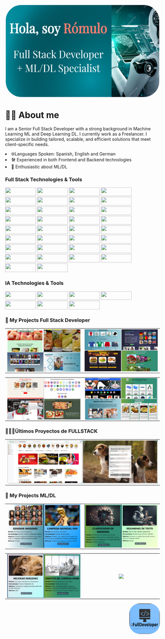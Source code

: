 
<div align="center">
  <img src="https://github.com/romulofull/portada/blob/main/Captura%20de%20pantalla%20(488).png" 
       width="500" 
       height="300" 
       style="border-radius: 50px;" />
</div>
<div> <h1> 👨‍💻 About me</h1>
<p> I am a Senior Full Stack Developer with a strong background in Machine Learning ML and Deep Learning DL. I currently work as a Freelancer. I specialize in building tailored, scalable, and efficient solutions that meet client-specific needs.</p> </li> <p><li>🌐Languages Spoken: Spanish, English and German </li> <li>🛠️ Experienced in both Frontend and Backend technologies</li>  <li>🧠 Enthusiastic about ML/DL</li> </p> 
</div>
<h3>Full Stack Technologies & Tools </h3> <p> <img src="https://img.shields.io/badge/React-20232A?style=for-the-badge&logo=react&logoColor=61DAFB&color=20232A" height="28"width="100"/> <img src="https://img.shields.io/badge/React_Native-20232A?style=for-the-badge&logo=react&logoColor=61DAFB&color=20232A" height="28"width="100"/> <img src="https://img.shields.io/badge/Expo-000000?style=for-the-badge&logo=expo&logoColor=white&color=1C1E24" height="28"width="100"/> <img src="https://img.shields.io/badge/JavaScript-F7DF1E?style=for-the-badge&logo=javascript&logoColor=black&color=F0DB4F" height="28"width="100"/> <img src="https://img.shields.io/badge/TypeScript-007ACC?style=for-the-badge&logo=typescript&logoColor=white&color=3178C6" height="28"width="100"/> <img src="https://img.shields.io/badge/Redux-593D88?style=for-the-badge&logo=redux&logoColor=white&color=764ABC" height="28"width="100"/> <img src="https://img.shields.io/badge/Angular-DD0031?style=for-the-badge&logo=angular&logoColor=white&color=DD0031" height="28"width="100"/> <img src="https://img.shields.io/badge/Bootstrap-563D7C?style=for-the-badge&logo=bootstrap&logoColor=white&color=7952B3" height="28"width="100"/> <img src="https://img.shields.io/badge/SASS-CC6699?style=for-the-badge&logo=sass&logoColor=white&color=CC6699" height="28" width="100"/> <img src="https://img.shields.io/badge/HTML5-E34F26?style=for-the-badge&logo=html5&logoColor=white&color=E34F26" height="28"width="100"/> <img src="https://img.shields.io/badge/CSS3-1572B6?style=for-the-badge&logo=css3&logoColor=white&color=1572B6" height="28"width="100"/> <img src="https://img.shields.io/badge/jQuery-0769AD?style=for-the-badge&logo=jquery&logoColor=white&color=0769AD" height="28"width="100"/> <img src="https://img.shields.io/badge/Node.js-43853D?style=for-the-badge&logo=node.js&logoColor=white&color=43853D" height="28"width="100"/> <img src="https://img.shields.io/badge/Express.js-404d59?style=for-the-badge&logo=express&logoColor=white&color=303030" height="28"width="100"/> <img src="https://img.shields.io/badge/Django-092E20?style=for-the-badge&logo=django&logoColor=white&color=092E20" height="28"width="100"/> <img src="https://img.shields.io/badge/Spring-6DB33F?style=for-the-badge&logo=spring&logoColor=white&color=6DB33F" height="28"width="100"/> <img src="https://img.shields.io/badge/Python-14354C?style=for-the-badge&logo=python&logoColor=white&color=3776AB" height="28"width="100"/> <img src="https://img.shields.io/badge/Java-ED8B00?style=for-the-badge&logo=java&logoColor=white&color=ED8B00" height="28"width="100"/> <img src="https://img.shields.io/badge/.NET-5C2D91?style=for-the-badge&logo=dotnet&logoColor=white&color=5C2D91" height="28"width="100"/> <img src="https://img.shields.io/badge/C%23-239120?style=for-the-badge&logo=c-sharp&logoColor=white&color=239120" height="28"width="100"/> <img src="https://img.shields.io/badge/MySQL-4479A1?style=for-the-badge&logo=mysql&logoColor=white&color=00758F" height="28"width="100"/> <img src="https://img.shields.io/badge/MongoDB-4EA94B?style=for-the-badge&logo=mongodb&logoColor=white&color=4EA94B" height="28"width="100"/> <img src="https://img.shields.io/badge/Microsoft_SQL_Server-CC2927?style=for-the-badge&logo=microsoft-sql-server&logoColor=white&color=CC2927" height="28"width="100"/> <img src="https://img.shields.io/badge/Jest-323330?style=for-the-badge&logo=Jest&logoColor=white&color=99425B" height="28"width="100"/> <img src="https://img.shields.io/badge/Visual_Studio_Code-007ACC?style=for-the-badge&logo=visual-studio-code&logoColor=white&color=007ACC" height="28"width="100"/> <img src="https://img.shields.io/badge/Visual_Studio-5C2D91?style=for-the-badge&logo=visual-studio&logoColor=white&color=5C2D91" height="28"width="100"/> <img src="https://img.shields.io/badge/IntelliJ_IDEA-000000?style=for-the-badge&logo=intellij-idea&logoColor=white&color=000000" height="28"width="100"/> <img src="https://img.shields.io/badge/Apache_NetBeans-1B6AC6?style=for-the-badge&logo=apache-netbeans-ide&logoColor=white&color=1B6AC6" height="28"width="100"/> <img src="https://img.shields.io/badge/Windows_Terminal-4D4D4D?style=for-the-badge&logo=windows-terminal&logoColor=white&color=4D4D4D" height="28"width="100"/> <img src="https://img.shields.io/badge/PowerShell-5391FE?style=for-the-badge&logo=powershell&logoColor=white&color=5391FE" height="28"width="100"/> <img src="https://img.shields.io/badge/Jira-0052CC?style=for-the-badge&logo=Jira&logoColor=white&color=0052CC" height="28"width="100"/> <img src="https://img.shields.io/badge/Tableau-E97627?style=for-the-badge&logo=Tableau&logoColor=white&color=E97627" height="28"width="100"/> <img src="https://img.shields.io/badge/Microsoft_Excel-217346?style=for-the-badge&logo=microsoft-excel&logoColor=white&color=217346" height="28"width="100"/> <img src="https://img.shields.io/badge/Vercel-000000?style=for-the-badge&logo=vercel&logoColor=white&color=000000" height="28"width="100"/> </p>



<h3>IA Technologies & Tools </h3> <p>  <img src="https://img.shields.io/badge/pandas-%23150458.svg?style=for-the-badge&logo=pandas&logoColor=white&color=2D2D2D" height="28"width="100" />
<img src="https://img.shields.io/badge/numpy-%23013243.svg?style=for-the-badge&logo=numpy&logoColor=white&color=4C4C4C" height="28"width="100" />
<img src="https://img.shields.io/badge/Matplotlib-%23ffffff.svg?style=for-the-badge&logo=Matplotlib&logoColor=black&color=008B8B" height="28"width="100" />
<img src="https://img.shields.io/badge/jupyter-%23FA0F00.svg?style=for-the-badge&logo=jupyter&logoColor=white&color=B22222" height="28"width="100" />
<img src="https://img.shields.io/badge/scikit--learn-%23F7931E.svg?style=for-the-badge&logo=scikit-learn&logoColor=white&color=FFD700" height="28"width="100" />
<img src="https://img.shields.io/badge/Kaggle-035a7d?style=for-the-badge&logo=kaggle&logoColor=white&color=1E90FF" height="28"width="100" />
<img src="https://img.shields.io/badge/PyTorch-%23EE4C2C.svg?style=for-the-badge&logo=PyTorch&logoColor=white&color=800080" height="28"width="100" /> </p>

    
<h3>🚀 My Projects Full Stack Developer</h3>
<table>
<tr>
<td width="50%">
<div align="center">
<img align="center"  src="https://github.com/romulofull/romulofotos1/blob/main/Captura%20de%20pantalla%20(500).png?raw=true" alt="Portfolio of Projects"/>
</div>                                                                                    
</td>
<td width="50%">
<div align="center">                                       
<img align="center"  src="https://github.com/romulofull/fotoProyectos2/blob/main/Captura%20de%20pantalla%20(501).png?raw=true" alt="Portfolio of Projects" />
</div>      
</td>
</table>  
<table>
<tr>    
<td width="50%">    
<div align="center">
<img align="center" src="https://github.com/romulofull/fotoProyecto3/blob/main/Captura%20de%20pantalla%20(502).png?raw=true" alt="Portfolio of Projects" />
</div> 
</td>
<td width="50%">        
<div align="center">
<img align="center" src="https://github.com/romulofull/FotoProjecto4/blob/main/Captura%20de%20pantalla%20(525).png?raw=true" />
</div>
</td>    
</table>  
<h3>👨‍💻✨Ültimos Proyectos de FULLSTACK</h3>
<table>
<tr>    
<td width="50%">    
<div align="center">
<img align="center" src="https://github.com/romulofull/romulofoto5/blob/main/Captura%20de%20pantalla%20(549).png?raw=true" alt="Portfolio of Projects" />
</div> 
</td>  
</table>  
<h3>🤖 My Projects ML/DL </h3>
<table>
<tr>    
<td width="50%">    
<div align="center">
<img align="center" src="https://github.com/romulofull/fotoproyecto4/blob/main/Captura%20de%20pantalla%20(491).png?raw=true" alt="Portfolio of Projects" />
</div> 
</td>
<td width="50%">        
<div align="center">
<img align="center" src="https://github.com/romulofull/fotoproyecto5/blob/main/Captura%20de%20pantalla%20(451).png?raw=true" />
</div>
</td>    
</table>
<table>
<tr>    
<td width="50%">    
<div align="center">
<img align="center" src="https://github.com/romulofull/fotoproyecto6/blob/main/Captura%20de%20pantalla%20(453).png?raw=true" alt="Portfolio of Projects" />
</div> 
</td>
<td width="50%">        
<div align="center">
<img align="center" src="https://github.com/romulofull/fotoproyecto7/blob/main/Captura%20de%20pantalla%20(454).png?raw=true" />
</div>
</td>    
</table>  

<img align="right" height="100" width="100" src="https://github.com/romulofull/logo/blob/main/fototo.png?raw=true" alt="Rómulo's Logo" style="border-radius: 35px;"/>
